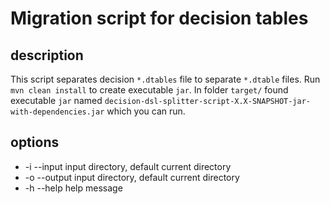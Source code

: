 # Migration script for decision tables

## description

This script separates decision `*.dtables` file to separate `*.dtable` files.
Run `mvn clean install` to create executable `jar`. In folder `target/` found executable `jar`
named `decision-dsl-splitter-script-X.X-SNAPSHOT-jar-with-dependencies.jar` which you can run.

## options

 - -i --input   input directory, default current directory
 - -o --output  input directory, default current directory
 - -h --help    help message
